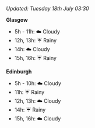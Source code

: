 *Updated: Tuesday 18th July 03:30*

**Glasgow**

* 5h - 11h: :cloud: Cloudy
* 12h, 13h: :umbrella: Rainy
* 14h: :cloud: Cloudy
* 15h, 16h: :umbrella: Rainy

**Edinburgh**

* 5h - 10h: :cloud: Cloudy
* 11h: :umbrella: Rainy
* 12h, 13h: :cloud: Cloudy
* 14h: :umbrella: Rainy
* 15h, 16h: :cloud: Cloudy
